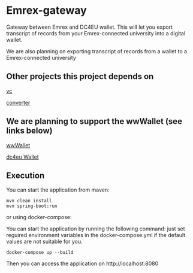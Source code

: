 # Emrex-gateway

Gateway between Emrex and DC4EU wallet. This will let you export transcript of records from your Emrex-connected university into a digital wallet. 

We are also planning on exporting transcript of records from a wallet to a Emrex-connected university

## Other projects this project depends on

[vc](https://github.com/dc4eu/vc/)

[converter](https://gitlab.govpart.de/dc4eu-converter/dc4eu-converter/)

## We are planning to support the wwWallet (see links below)

[wwWallet](https://demo.wwwallet.org/)

[dc4eu Wallet](https://wallet.dc4eu.eu/)

## Execution

You can start the application from maven:

```
mvn clean install
mvn spring-boot:run
```

or using docker-compose:

You can start the application by running the following command: just set reguired environment variables in the docker-compose.yml if the default values are not suitable for you.
```
docker-compose up --build
```

Then you can access the application on http://localhost:8080


